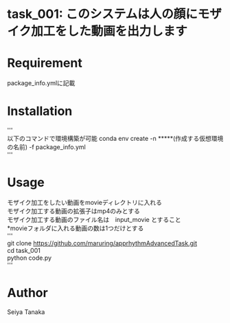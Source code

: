 # task_001: このシステムは人の顔にモザイク加工をした動画を出力します
# Requirement
package_info.ymlに記載

# Installation
'''  
以下のコマンドで環境構築が可能
conda env create -n *****(作成する仮想環境の名前) -f package_info.yml  
'''  

# Usage
モザイク加工をしたい動画をmovieディレクトリに入れる  
モザイク加工する動画の拡張子はmp4のみとする  
モザイク加工する動画のファイル名は　input_movie とすること  
*movieフォルダに入れる動画の数は1つだけとする   
'''  
git clone https://github.com/maruring/apprhythmAdvancedTask.git  
cd task_001  
python code.py  
'''  

# Author
Seiya Tanaka  
